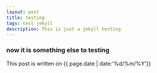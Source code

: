 ```yaml
---
layout: post
title: testing
tags: test jekyll
description: This is just a jekyll testing
---
```


### now it is something else to testing

This post is written on {{ page.date | date:'%d/%m/%Y'}}
